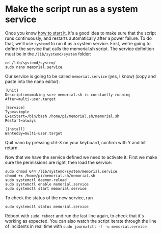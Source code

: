 # Make the script run as a system service

Once you know [how to start it](Readme.md), it's a good idea to make sure that the script runs continuously, and restarts automatically after a power failure. To do that, we'll use `systemd` to run it as a system service. First, we're going to define the service that calls the memorial.sh script. The service definition must be in the `/lib/systemd/system` folder:

```
cd /lib/systemd/system/
sudo nano memorial.service
```

Our service is going to be called `memorial.service` (yes, I know) 
(copy and paste into the nano editor):
```
[Unit]
Description=making sure memorial.sh is constantly running
After=multi-user.target

[Service]
Type=simple
ExecStart=/bin/bash /home/pi/memorial.sh/memorial.sh
Restart=always

[Install]
WantedBy=multi-user.target
```

Quit nano by pressing ctrl-X on your keyboard, confirm with Y and hit return.  
  
Now that we have the service defined we need to activate it. First we make sure the permissions are right, then load the service: 
```
sudo chmod 644 /lib/systemd/system/memorial.service
chmod +x /home/pi/memorial.sh/memorial.sh
sudo systemctl daemon-reload
sudo systemctl enable memorial.service
sudo systemctl start memorial.service
```

To check the status of the new service, run
```
sudo systemctl status memorial.service
``` 

Reboot with `sudo reboot` and run the last line again, to check that it's working as expected. You can also watch the script iterate through the line of incidents in real time with `sudo journalctl -f -u memorial.service`
